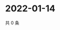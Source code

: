 # 2022-01-14

共 0 条

<!-- BEGIN WEIBO -->
<!-- 最后更新时间 Fri Jan 14 2022 23:12:32 GMT+0800 (China Standard Time) -->

<!-- END WEIBO -->

